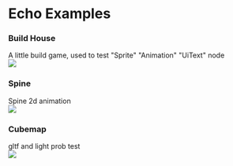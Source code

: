 # Echo Examples

### Build House
A little build game, used to test "Sprite" "Animation" "UiText" node   
![](https://github.com/timi-liuliang/echo-examples/blob/master/ads/build_house.gif?raw=true)

### Spine
Spine 2d animation   
![](https://github.com/timi-liuliang/echo-examples/blob/master/ads/spine.gif?raw=true)
### Cubemap
gltf and light prob test   
![](https://github.com/timi-liuliang/echo-examples/blob/master/ads/cubemap.png?raw=true)